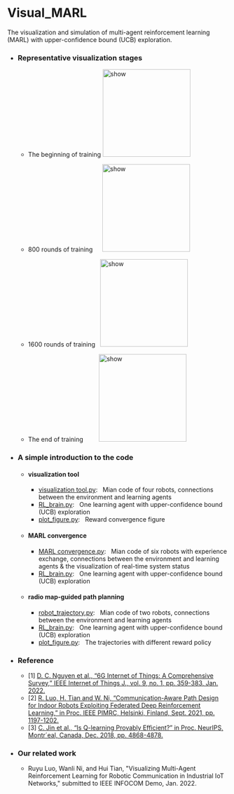 # Visual_MARL
The visualization and simulation of multi-agent reinforcement learning (MARL) with upper-confidence bound (UCB) exploration.

+ ### Representative visualization stages
  + The beginning of training <img src="https://github.com/lry-bupt/Visual_MARL/blob/main/visualization%20tool/result/demo2.gif" alt="show" height="200" width="200" /> 
  
  + 800 rounds of training &emsp; <img src="https://github.com/lry-bupt/Visual_MARL/blob/main/visualization%20tool/result/demo3.gif" alt="show" height="200" width="200" />

  + 1600 rounds of training &nbsp; <img src="https://github.com/lry-bupt/Visual_MARL/blob/main/visualization%20tool/result/demo4.gif" alt="show" height="200" width="200" /> 

  + The end of training &emsp;&emsp; <img src="https://github.com/lry-bupt/Visual_MARL/blob/main/visualization%20tool/result/demo1.gif" alt="show" height="200" width="200" />
 
+ ### A simple introduction to the code
    + #### visualization tool
      + [visualization tool.py](https://github.com/lry-bupt/Visual_MARL/blob/main/MARL%20convergence/MARL%20convergence.py):  &nbsp; Mian code of four robots, connections between the environment and learning agents
      + [RL_brain.py](https://github.com/lry-bupt/Visual_MARL/blob/main/MARL%20convergence/RL_brain.py):  &nbsp; One learning agent with upper-confidence bound (UCB) exploration
      + [plot_figure.py](https://github.com/lry-bupt/Visual_MARL/blob/main/MARL%20convergence/plot_figure.py):  &nbsp; Reward convergence figure

    + #### MARL convergence
      + [MARL convergence.py](https://github.com/lry-bupt/Visual_MARL/tree/main/visualization%20tool):  &nbsp; Mian code of six robots with experience exchange, connections between the environment and learning agents & the visualization of real-time system status
      + [RL_brain.py](https://github.com/lry-bupt/Visual_MARL/blob/main/visualization%20tool/RL_brain.py): &nbsp;  One learning agent with upper-confidence bound (UCB) exploration

    + #### radio map-guided path planning
      + [robot_trajectory.py](https://github.com/lry-bupt/Visual_MARL/blob/main/robot%20trajectory/robot%20trajectory.py):  &nbsp; Mian code of two robots, connections between the environment and learning agents
      + [RL_brain.py](https://github.com/lry-bupt/Visual_MARL/blob/main/robot%20trajectory/RL_brain.py):  &nbsp; One learning agent with upper-confidence bound (UCB) exploration
      + [plot_figure.py](https://github.com/lry-bupt/Visual_MARL/blob/main/robot%20trajectory/plot_figure.py):  &nbsp; The trajectories with different reward policy

+ ### Reference 
  + [1] [D. C. Nguyen et al., “6G Internet of Things: A Comprehensive Survey,” IEEE Internet of Things J., vol. 9, no. 1, pp. 359-383, Jan. 2022.](https://ieeexplore.ieee.org/abstract/document/9509294)
  + [2] [R. Luo, H. Tian and W. Ni, “Communication-Aware Path Design for Indoor Robots Exploiting Federated Deep Reinforcement Learning,” in Proc. IEEE PIMRC, Helsinki, Finland, Sept. 2021, pp. 1197-1202.](https://ieeexplore.ieee.org/document/9569440)
  + [3] [C. Jin et al., “Is Q-learning Provably Efficient?” in Proc. NeurIPS, Montr´eal, Canada, Dec. 2018, pp. 4868-4878.](https://dl.acm.org/doi/abs/10.5555/3327345.3327395)

+ ### Our related work
  + Ruyu Luo, Wanli Ni, and Hui Tian, "Visualizing Multi-Agent Reinforcement Learning for Robotic Communication in Industrial IoT Networks," submitted to IEEE INFOCOM Demo, Jan. 2022.
